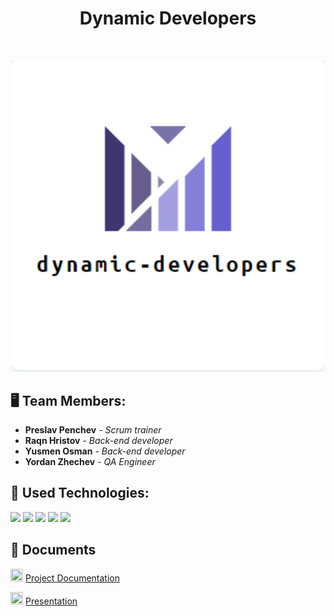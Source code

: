 <h1 align="center">Dynamic Developers</h1>
<br>
<p align="center">
<img src="logo.png" width="500px">
</p>


## 🖥 Team Members:
* **Preslav Penchev** - *Scrum trainer* 
* **Raqn Hristov** - *Back-end developer* 
* **Yusmen Osman** - *Back-end developer* 
* **Yordan Zhechev** - *QA Engineer* 


## 🚀 Used Technologies:

<p align="left"> 
    <img src="https://img.icons8.com/color/48/000000/c-plus-plus-logo.png"/>
    <img src="https://img.icons8.com/fluency/48/000000/visual-studio-2019.png"/>
    <img src="https://img.icons8.com/fluent/48/000000/microsoft-word-2019.png"/>
    <img src="https://img.icons8.com/color/48/000000/microsoft-powerpoint-2019--v1.png"/>
    <img src="https://img.icons8.com/color/48/000000/microsoft-excel-2019--v1.png"/>
  
  
  
## 📄 Documents
      
  <img src="https://user-images.githubusercontent.com/75934947/166557467-b0db5298-0c01-4201-aad8-69f17a7104dd.png" width="20px" height="20px"/> [Project Documentation](https://codingburgas-my.sharepoint.com/:w:/g/personal/prpenchev20_codingburgas_bg/ERtZvo4jucFEmm-bKOpQSVIBKE7pzdrmZOc7t-rQMXEo6g?e=bXUwBK)
  
  <img src="https://user-images.githubusercontent.com/75934947/166558395-c1113581-36d0-4c2d-9c51-e1c4f7a32eb7.png" width="20px" height="20px"/> [Presentation](https://codingburgas-my.sharepoint.com/:p:/g/personal/prpenchev20_codingburgas_bg/EXvHSEh3u_hChp0tSmq8nZMBUpsl7dYYI0Z838ajoZGVnw?e=rSsvqp)
